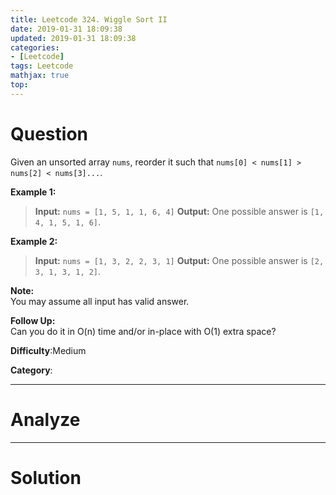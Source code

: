 ```yaml
---
title: Leetcode 324. Wiggle Sort II
date: 2019-01-31 18:09:38
updated: 2019-01-31 18:09:38
categories: 
- [Leetcode]
tags: Leetcode
mathjax: true
top:
---
```


# Question

Given an unsorted array  `nums`, reorder it such that  `nums[0] < nums[1] > nums[2] < nums[3]...`.

**Example 1:**

> **Input:** `nums = [1, 5, 1, 1, 6, 4]`
> **Output:** One possible answer is `[1, 4, 1, 5, 1, 6]`.

**Example 2:**

> **Input:** `nums = [1, 3, 2, 2, 3, 1]`
> **Output:** One possible answer is `[2, 3, 1, 3, 1, 2]`.

**Note:**  
You may assume all input has valid answer.

**Follow Up:**  
Can you do it in O(n) time and/or in-place with O(1) extra space?

**Difficulty**:Medium

**Category**:

<!-- more -->

------------

# Analyze

------------

# Solution

```cpp

```